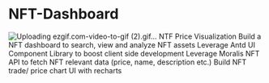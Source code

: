 # NFT-Dashboard
![Uploading ezgif.com-video-to-gif (2).gif…]()
NTF Price Visualization
Build a NFT dashboard to search, view and analyze NFT assets
Leverage Antd UI Component Library to boost client side development
Leverage Moralis NFT API to fetch NFT relevant data (price, name, description etc.)
Build NFT trade/ price chart UI with recharts
